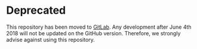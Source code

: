 Deprecated
==========

This repository has been moved to [GitLab](https://gitlab.com/elad.noor/sloppy).
Any development after June 4th 2018 will not be updated on the GitHub version.
Therefore, we strongly advise against using this repository.
